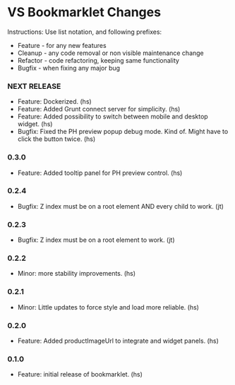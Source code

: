 VS Bookmarklet Changes
======================

Instructions:
Use list notation, and following prefixes:

- Feature - for any new features
- Cleanup - any code removal or non visible maintenance change
- Refactor - code refactoring, keeping same functionality
- Bugfix - when fixing any major bug


### NEXT RELEASE

- Feature: Dockerized. (hs)
- Feature: Added Grunt connect server for simplicity. (hs)
- Feature: Added possibility to switch between mobile and desktop widget. (hs)
- Bugfix: Fixed the PH preview popup debug mode. Kind of. Might have to click
  the button twice. (hs)

### 0.3.0

- Feature: Added tooltip panel for PH preview control. (hs)

### 0.2.4

- Bugfix: Z index must be on a root element AND every child to work. (jt)

### 0.2.3

- Bugfix: Z index must be on a root element to work. (jt)

### 0.2.2

- Minor: more stability improvements. (hs)

### 0.2.1

- Minor: Little updates to force style and load more reliable. (hs)

### 0.2.0

- Feature: Added productImageUrl to integrate and widget panels. (hs)

### 0.1.0

- Feature: initial release of bookmarklet. (hs)

